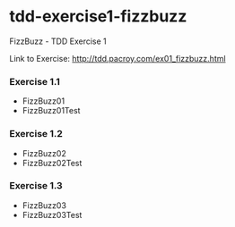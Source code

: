 # tdd-exercise1-fizzbuzz
FizzBuzz - TDD Exercise 1

Link to Exercise: http://tdd.pacroy.com/ex01_fizzbuzz.html

### Exercise 1.1
- FizzBuzz01
- FizzBuzz01Test

### Exercise 1.2
- FizzBuzz02
- FizzBuzz02Test

### Exercise 1.3
- FizzBuzz03
- FizzBuzz03Test
